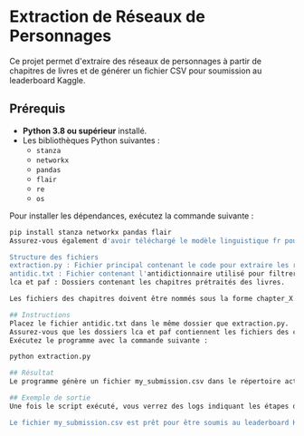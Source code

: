 # Extraction de Réseaux de Personnages

Ce projet permet d'extraire des réseaux de personnages à partir de chapitres de livres et de générer un fichier CSV pour soumission au leaderboard Kaggle.

## Prérequis

- **Python 3.8 ou supérieur** installé.
- Les bibliothèques Python suivantes :
  - `stanza`
  - `networkx`
  - `pandas`
  - `flair`
  - `re`
  - `os`

Pour installer les dépendances, exécutez la commande suivante :

```bash
pip install stanza networkx pandas flair
Assurez-vous également d'avoir téléchargé le modèle linguistique fr pour Stanza et le modèle flair/ner-english-large pour Flair. Ces modèles sont automatiquement téléchargés lors de la première exécution si non présents.

Structure des fichiers
extraction.py : Fichier principal contenant le code pour extraire les réseaux de personnages.
antidic.txt : Fichier contenant l'antidictionnaire utilisé pour filtrer les mots indésirables.
lca et paf : Dossiers contenant les chapitres prétraités des livres.

Les fichiers des chapitres doivent être nommés sous la forme chapter_X.txt.preprocessed, où X correspond au numéro du chapitre.

## Instructions
Placez le fichier antidic.txt dans le même dossier que extraction.py.
Assurez-vous que les dossiers lca et paf contiennent les fichiers des chapitres prétraités.
Exécutez le programme avec la commande suivante :

python extraction.py

## Résultat
Le programme génère un fichier my_submission.csv dans le répertoire actuel. Ce fichier contient les graphes de personnages pour les livres spécifiés.

## Exemple de sortie
Une fois le script exécuté, vous verrez des logs indiquant les étapes du traitement, comme l'extraction des personnages et la génération des graphes.

Le fichier my_submission.csv est prêt pour être soumis au leaderboard Kaggle.
